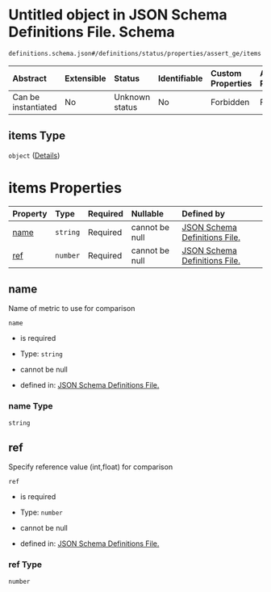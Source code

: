 # Untitled object in JSON Schema Definitions File.  Schema

```txt
definitions.schema.json#/definitions/status/properties/assert_ge/items
```



| Abstract            | Extensible | Status         | Identifiable | Custom Properties | Additional Properties | Access Restrictions | Defined In                                                                         |
| :------------------ | :--------- | :------------- | :----------- | :---------------- | :-------------------- | :------------------ | :--------------------------------------------------------------------------------- |
| Can be instantiated | No         | Unknown status | No           | Forbidden         | Forbidden             | none                | [definitions.schema.json\*](../out/definitions.schema.json "open original schema") |

## items Type

`object` ([Details](definitions-definitions-status-properties-assert_ge-items.md))

# items Properties

| Property      | Type     | Required | Nullable       | Defined by                                                                                                                                                                                              |
| :------------ | :------- | :------- | :------------- | :------------------------------------------------------------------------------------------------------------------------------------------------------------------------------------------------------ |
| [name](#name) | `string` | Required | cannot be null | [JSON Schema Definitions File. ](definitions-definitions-status-properties-assert_ge-items-properties-name.md "definitions.schema.json#/definitions/status/properties/assert_ge/items/properties/name") |
| [ref](#ref)   | `number` | Required | cannot be null | [JSON Schema Definitions File. ](definitions-definitions-status-properties-assert_ge-items-properties-ref.md "definitions.schema.json#/definitions/status/properties/assert_ge/items/properties/ref")   |

## name

Name of metric to use for comparison

`name`

*   is required

*   Type: `string`

*   cannot be null

*   defined in: [JSON Schema Definitions File. ](definitions-definitions-status-properties-assert_ge-items-properties-name.md "definitions.schema.json#/definitions/status/properties/assert_ge/items/properties/name")

### name Type

`string`

## ref

Specify reference value (int,float) for comparison

`ref`

*   is required

*   Type: `number`

*   cannot be null

*   defined in: [JSON Schema Definitions File. ](definitions-definitions-status-properties-assert_ge-items-properties-ref.md "definitions.schema.json#/definitions/status/properties/assert_ge/items/properties/ref")

### ref Type

`number`
